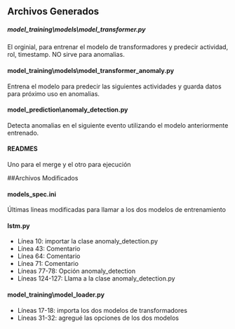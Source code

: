 ## Archivos Generados

##### model_training\models\model_transformer.py 
El orginial, para entrenar el modelo de transformadores y predecir actividad, rol, timestamp. NO sirve para anomalias.

#### model_training\models\model_transformer_anomaly.py
Entrena el modelo para predecir las siguientes actividades y guarda datos para próximo uso en anomalias.

#### model_prediction\anomaly_detection.py
Detecta anomalias en el siguiente evento utilizando el modelo anteriormente entrenado.

#### READMES
Uno para el merge y el otro para ejecución


##Archivos Modificados

#### models_spec.ini
Últimas lineas modificadas para llamar a los dos modelos de entrenamiento

#### lstm.py
* Línea 10: importar la clase anomaly_detection.py
* Línea 43: Comentario
* Línea 64: Comentario
* Línea 71: Comentario
* Líneas 77-78: Opción anomaly_detection
* Líneas 124-127: Llama a la clase anomaly_detection.py

#### model_training\model_loader.py
* Líneas 17-18: importa los dos modelos de transformadores
* Líneas 31-32: agregué las opciones de los dos modelos

